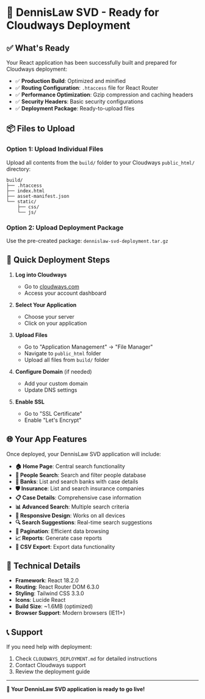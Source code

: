 # 🚀 DennisLaw SVD - Ready for Cloudways Deployment

## ✅ What's Ready

Your React application has been successfully built and prepared for Cloudways deployment:

- ✅ **Production Build**: Optimized and minified
- ✅ **Routing Configuration**: `.htaccess` file for React Router
- ✅ **Performance Optimization**: Gzip compression and caching headers
- ✅ **Security Headers**: Basic security configurations
- ✅ **Deployment Package**: Ready-to-upload files

## 📦 Files to Upload

### Option 1: Upload Individual Files
Upload all contents from the `build/` folder to your Cloudways `public_html/` directory:

```
build/
├── .htaccess
├── index.html
├── asset-manifest.json
└── static/
    ├── css/
    └── js/
```

### Option 2: Upload Deployment Package
Use the pre-created package: `dennislaw-svd-deployment.tar.gz`

## 🎯 Quick Deployment Steps

1. **Log into Cloudways**
   - Go to [cloudways.com](https://cloudways.com)
   - Access your account dashboard

2. **Select Your Application**
   - Choose your server
   - Click on your application

3. **Upload Files**
   - Go to "Application Management" → "File Manager"
   - Navigate to `public_html` folder
   - Upload all files from `build/` folder

4. **Configure Domain** (if needed)
   - Add your custom domain
   - Update DNS settings

5. **Enable SSL**
   - Go to "SSL Certificate"
   - Enable "Let's Encrypt"

## 🌐 Your App Features

Once deployed, your DennisLaw SVD application will include:

- **🏠 Home Page**: Central search functionality
- **👥 People Search**: Search and filter people database
- **🏦 Banks**: List and search banks with case details
- **🛡️ Insurance**: List and search insurance companies
- **📋 Case Details**: Comprehensive case information
- **📊 Advanced Search**: Multiple search criteria
- **📱 Responsive Design**: Works on all devices
- **🔍 Search Suggestions**: Real-time search suggestions
- **📄 Pagination**: Efficient data browsing
- **📈 Reports**: Generate case reports
- **💾 CSV Export**: Export data functionality

## 🔧 Technical Details

- **Framework**: React 18.2.0
- **Routing**: React Router DOM 6.3.0
- **Styling**: Tailwind CSS 3.3.0
- **Icons**: Lucide React
- **Build Size**: ~1.6MB (optimized)
- **Browser Support**: Modern browsers (IE11+)

## 📞 Support

If you need help with deployment:
1. Check `CLOUDWAYS_DEPLOYMENT.md` for detailed instructions
2. Contact Cloudways support
3. Review the deployment guide

---

**🎉 Your DennisLaw SVD application is ready to go live!**
